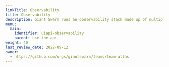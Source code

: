 ```yaml
---
linkTitle: Observability
title: Observability
description: Giant Swarm runs an observability stack made up of multiple open source components. Learn how to interact with it.
menu:
  main:
    identifier: uiapi-observability
    parent: use-the-api
weight: 40
last_review_date: 2022-09-12
owner:
  - https://github.com/orgs/giantswarm/teams/team-atlas
---
```

